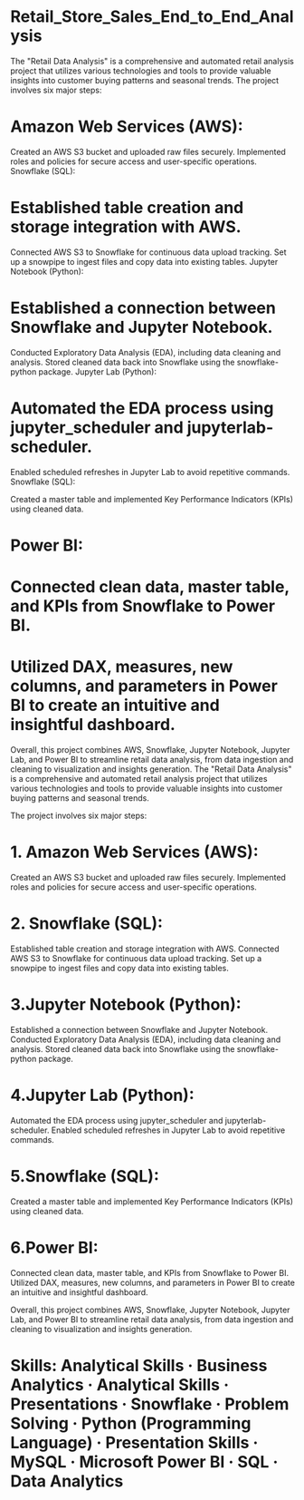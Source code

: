 # Retail_Store_Sales_End_to_End_Analysis

The "Retail Data Analysis" is a comprehensive and automated retail analysis project that utilizes various technologies and tools to provide valuable insights into customer buying patterns and seasonal trends. The project involves six major steps:

# Amazon Web Services (AWS):

Created an AWS S3 bucket and uploaded raw files securely.
Implemented roles and policies for secure access and user-specific operations.
Snowflake (SQL):

# Established table creation and storage integration with AWS.
Connected AWS S3 to Snowflake for continuous data upload tracking.
Set up a snowpipe to ingest files and copy data into existing tables.
Jupyter Notebook (Python):

# Established a connection between Snowflake and Jupyter Notebook.
Conducted Exploratory Data Analysis (EDA), including data cleaning and analysis.
Stored cleaned data back into Snowflake using the snowflake-python package.
Jupyter Lab (Python):

# Automated the EDA process using jupyter_scheduler and jupyterlab-scheduler.
Enabled scheduled refreshes in Jupyter Lab to avoid repetitive commands.
Snowflake (SQL):

Created a master table and implemented Key Performance Indicators (KPIs) using cleaned data.
# Power BI:

# Connected clean data, master table, and KPIs from Snowflake to Power BI.
# Utilized DAX, measures, new columns, and parameters in Power BI to create an intuitive and insightful dashboard.

Overall, this project combines AWS, Snowflake, Jupyter Notebook, Jupyter Lab, and Power BI to streamline retail data analysis, from data ingestion and cleaning to visualization and insights generation.
The "Retail Data Analysis" is a comprehensive and automated retail analysis project that utilizes various technologies and tools to provide valuable insights into customer buying patterns and seasonal trends. 

The project involves six major steps: 

# 1. Amazon Web Services (AWS): 
Created an AWS S3 bucket and uploaded raw files securely. Implemented roles and policies for secure access and user-specific operations. 

# 2. Snowflake (SQL): 
Established table creation and storage integration with AWS. Connected AWS S3 to Snowflake for continuous data upload tracking. Set up a snowpipe to ingest files and copy data into existing tables. 

# 3.Jupyter Notebook (Python): 
Established a connection between Snowflake and Jupyter Notebook. Conducted Exploratory Data Analysis (EDA), including data cleaning and analysis. Stored cleaned data back into Snowflake using the snowflake-python package.

# 4.Jupyter Lab (Python): 
Automated the EDA process using jupyter_scheduler and jupyterlab-scheduler. Enabled scheduled refreshes in Jupyter Lab to avoid repetitive commands.

# 5.Snowflake (SQL): 
Created a master table and implemented Key Performance Indicators (KPIs) using cleaned data. 

# 6.Power BI: 
Connected clean data, master table, and KPIs from Snowflake to Power BI. Utilized DAX, measures, new columns, and parameters in Power BI to create an intuitive and insightful dashboard.

Overall, this project combines AWS, Snowflake, Jupyter Notebook, Jupyter Lab, and Power BI to streamline retail data analysis, from data ingestion and cleaning to visualization and insights generation.

# Skills: Analytical Skills · Business Analytics · Analytical Skills · Presentations · Snowflake · Problem Solving · Python (Programming Language) · Presentation Skills · MySQL · Microsoft Power BI · SQL · Data Analytics